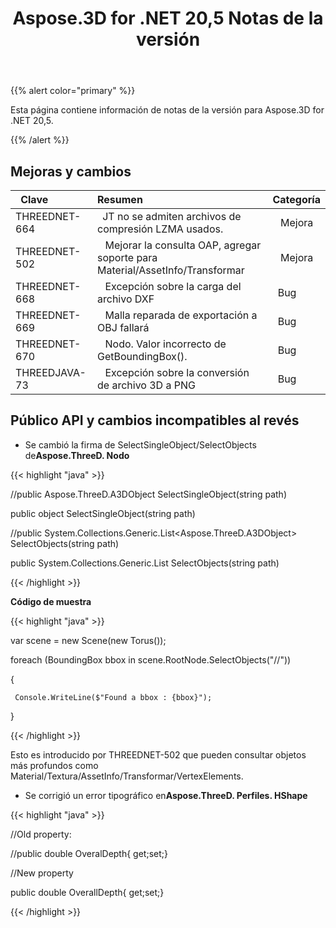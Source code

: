 ﻿---
title: Aspose.3D for .NET 20,5 Notas de la versión
type: docs
weight: 30
url: /es/net/aspose-3d-for-net-20-5-release-notes/
---
{{% alert color="primary" %}} 

Esta página contiene información de notas de la versión para Aspose.3D for .NET 20,5.

{{% /alert %}} 
## **Mejoras y cambios**

|` `**Clave**|**Resumen**|**Categoría**|
|:- |:- |:- |
|THREEDNET-664 |` `JT no se admiten archivos de compresión LZMA usados.|` ` Mejora|
|THREEDNET-502 |` ` Mejorar la consulta OAP, agregar soporte para Material/AssetInfo/Transformar|` ` Mejora|
|THREEDNET-668 |` ` Excepción sobre la carga del archivo DXF|` `Bug|
|THREEDNET-669 |` ` Malla reparada de exportación a OBJ fallará|` `Bug|
|THREEDNET-670 |` ` Nodo. Valor incorrecto de GetBoundingBox().|` `Bug|
|THREEDJAVA-73 |` ` Excepción sobre la conversión de archivo 3D a PNG|` `Bug|
## **Público API y cambios incompatibles al revés**
- Se cambió la firma de SelectSingleObject/SelectObjects de**Aspose.ThreeD. Nodo**



{{< highlight "java" >}}

 //public Aspose.ThreeD.A3DObject SelectSingleObject(string path)

public object SelectSingleObject(string path)

//public System.Collections.Generic.List<Aspose.ThreeD.A3DObject> SelectObjects(string path)

public System.Collections.Generic.List<object> SelectObjects(string path)

{{< /highlight >}}



**Código de muestra**

{{< highlight "java" >}}

 var scene = new Scene(new Torus());

foreach (BoundingBox bbox in scene.RootNode.SelectObjects("//<BoundingBox>"))

{

     Console.WriteLine($"Found a bbox : {bbox}");

}

{{< /highlight >}}

Esto es introducido por THREEDNET-502 que pueden consultar objetos más profundos como Material/Textura/AssetInfo/Transformar/VertexElements.

- Se corrigió un error tipográfico en**Aspose.ThreeD. Perfiles. HShape**



{{< highlight "java" >}}

 //Old property:

//public double OveralDepth{ get;set;}



//New property

public double OverallDepth{ get;set;} 

{{< /highlight >}}
